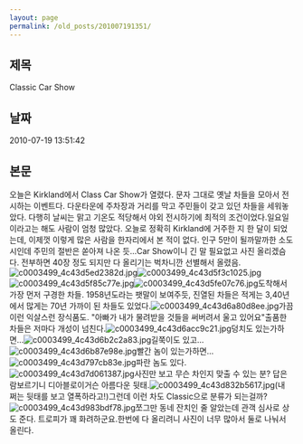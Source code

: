 ```yaml
---
layout: page
permalink: /old_posts/201007191351/
---
```


## 제목
Classic Car Show

## 날짜
2010-07-19 13:51:42

## 본문

오늘은 Kirkland에서 Class Car Show가 열렸다. 문자 그대로 옛날 차들을 모아서 전시하는 이벤트다. 다운타운에 주차장과 거리를 막고 주민들이 갖고 있던 차들을 세워놓았다. 다행히 날씨는 맑고 기온도 적당해서 야외 전시하기에 최적의 조건이었다.일요일이라고는 해도 사람이 엄청 많았다. 오늘로 정확히 Kirkland에 거주한 지 한 달이 되었는데, 이제껏 이렇게 많은 사람을 한자리에서 본 적이 없다. 인구 5만이 될까말까한 소도시인데 주민의 절반은 쏟아져 나온 듯...Car Show이니 긴 말 필요없고 사진 올리겠슴다. 전부하면 40장 정도 되지만 다 올리기는 벅차니깐 선별해서 올렸음.![c0003499_4c43d5ed2382d.jpg](201007191351/c0003499_4c43d5ed2382d.jpg)![c0003499_4c43d5f3c1025.jpg](201007191351/c0003499_4c43d5f3c1025.jpg)![c0003499_4c43d5f85c77e.jpg](201007191351/c0003499_4c43d5f85c77e.jpg)![c0003499_4c43d5fe07c76.jpg](201007191351/c0003499_4c43d5fe07c76.jpg)도착해서 가장 먼저 구경한 차들. 1958년도라는 팻말이 보여주듯, 진열된 차들은 적게는 3,40년에서 많게는 70년 가까이 된 차들도 있었다.![c0003499_4c43d6a80d8ee.jpg](201007191351/c0003499_4c43d6a80d8ee.jpg)가끔 이런 익살스런 장식품도. "아빠가 내가 물려받을 것들을 써버려서 울고 있어요"출품한 차들은 저마다 개성이 넘친다.![c0003499_4c43d6acc9c21.jpg](201007191351/c0003499_4c43d6acc9c21.jpg)덩치도 있는가하면...![c0003499_4c43d6b2c2a83.jpg](201007191351/c0003499_4c43d6b2c2a83.jpg)길쭉이도 있고...![c0003499_4c43d6b87e98e.jpg](201007191351/c0003499_4c43d6b87e98e.jpg)빨간 놈이 있는가하면...![c0003499_4c43d797cb83e.jpg](201007191351/c0003499_4c43d797cb83e.jpg)파란 놈도 있다.![c0003499_4c43d7d061387.jpg](201007191351/c0003499_4c43d7d061387.jpg)사진만 보고 무슨 차인지 맞출 수 있는 분? 답은람보르기니 디아블로이거슨 아름다운 뒷태.![c0003499_4c43d832b5617.jpg](201007191351/c0003499_4c43d832b5617.jpg)(내 쩌는 뒷태를 보고 열폭하라고!)그런데 이런 차도 Classic으로 분류가 되는걸까?![c0003499_4c43d983bdf78.jpg](201007191351/c0003499_4c43d983bdf78.jpg)쪼그만 동네 잔치인 줄 알았는데 관객 심사로 상도 준다. 트로피가 꽤 화려하군요.한번에 다 올리려니 사진이 너무 많아서 둘로 나눠서 올린다.